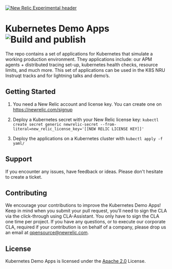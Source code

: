 [![New Relic Experimental header](https://github.com/newrelic/opensource-website/raw/master/src/images/categories/Experimental.png)](https://opensource.newrelic.com/oss-category/#new-relic-experimental)

# Kubernetes Demo Apps ![Build and publish](https://github.com/newrelic-experimental/kubernetes-demo-apps/workflows/Build%20and%20publish/badge.svg)

The repo contains a set of applications for Kubernetes that simulate a working production environment. They applications include: our APM agents + distributed tracing set-up, kubernetes health checks, resource limits, and much more. This set of applications can be used in the K8S NRU Instruqt tracks and for lightning talks and demo’s.

## Getting Started

1) You need a New Relic account and license key. You can create one on https://newrelic.com/signup

2) Deploy a Kubernetes secret with your New Relic license key: `kubectl create secret generic newrelic-secret --from-literal=new_relic_license_key='[[NEW RELIC LICENSE KEY]]'`

3) Deploy the applications on a Kubernetes cluster with `kubectl apply -f yaml/`

## Support

If you encounter any issues, have feedback or ideas. Please don't hesitate to create a ticket.

## Contributing
We encourage your contributions to improve the Kubernetes Demo Apps! Keep in mind when you submit your pull request, you'll need to sign the CLA via the click-through using CLA-Assistant. You only have to sign the CLA one time per project.
If you have any questions, or to execute our corporate CLA, required if your contribution is on behalf of a company,  please drop us an email at opensource@newrelic.com.

## License
Kubernetes Demo Apps is licensed under the [Apache 2.0](http://apache.org/licenses/LICENSE-2.0.txt) License.
